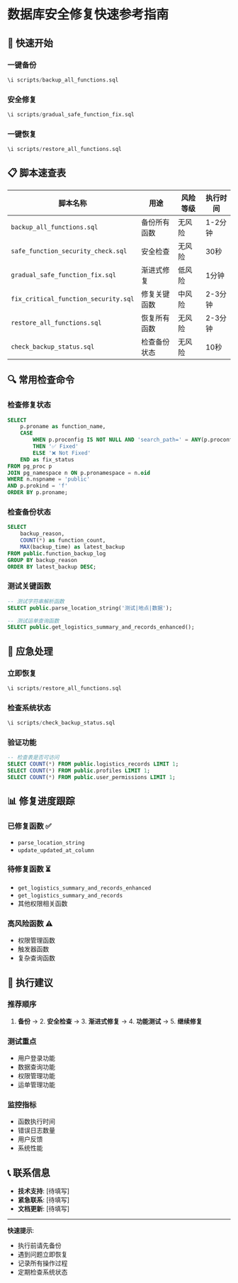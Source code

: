 # 数据库安全修复快速参考指南

## 🚀 快速开始

### 一键备份
```sql
\i scripts/backup_all_functions.sql
```

### 安全修复
```sql
\i scripts/gradual_safe_function_fix.sql
```

### 一键恢复
```sql
\i scripts/restore_all_functions.sql
```

## 📋 脚本速查表

| 脚本名称 | 用途 | 风险等级 | 执行时间 |
|---------|------|----------|----------|
| `backup_all_functions.sql` | 备份所有函数 | 无风险 | 1-2分钟 |
| `safe_function_security_check.sql` | 安全检查 | 无风险 | 30秒 |
| `gradual_safe_function_fix.sql` | 渐进式修复 | 低风险 | 1分钟 |
| `fix_critical_function_security.sql` | 修复关键函数 | 中风险 | 2-3分钟 |
| `restore_all_functions.sql` | 恢复所有函数 | 无风险 | 2-3分钟 |
| `check_backup_status.sql` | 检查备份状态 | 无风险 | 10秒 |

## 🔍 常用检查命令

### 检查修复状态
```sql
SELECT 
    p.proname as function_name,
    CASE 
        WHEN p.proconfig IS NOT NULL AND 'search_path=' = ANY(p.proconfig) 
        THEN '✅ Fixed'
        ELSE '❌ Not Fixed'
    END as fix_status
FROM pg_proc p
JOIN pg_namespace n ON p.pronamespace = n.oid
WHERE n.nspname = 'public'
AND p.prokind = 'f'
ORDER BY p.proname;
```

### 检查备份状态
```sql
SELECT 
    backup_reason,
    COUNT(*) as function_count,
    MAX(backup_time) as latest_backup
FROM public.function_backup_log
GROUP BY backup_reason
ORDER BY latest_backup DESC;
```

### 测试关键函数
```sql
-- 测试字符串解析函数
SELECT public.parse_location_string('测试|地点|数据');

-- 测试运单查询函数
SELECT public.get_logistics_summary_and_records_enhanced();
```

## 🚨 应急处理

### 立即恢复
```sql
\i scripts/restore_all_functions.sql
```

### 检查系统状态
```sql
\i scripts/check_backup_status.sql
```

### 验证功能
```sql
-- 检查表是否可访问
SELECT COUNT(*) FROM public.logistics_records LIMIT 1;
SELECT COUNT(*) FROM public.profiles LIMIT 1;
SELECT COUNT(*) FROM public.user_permissions LIMIT 1;
```

## 📊 修复进度跟踪

### 已修复函数 ✅
- `parse_location_string`
- `update_updated_at_column`

### 待修复函数 ⏳
- `get_logistics_summary_and_records_enhanced`
- `get_logistics_summary_and_records`
- 其他权限相关函数

### 高风险函数 ⚠️
- 权限管理函数
- 触发器函数
- 复杂查询函数

## 🎯 执行建议

### 推荐顺序
1. **备份** → 2. **安全检查** → 3. **渐进式修复** → 4. **功能测试** → 5. **继续修复**

### 测试重点
- 用户登录功能
- 数据查询功能
- 权限管理功能
- 运单管理功能

### 监控指标
- 函数执行时间
- 错误日志数量
- 用户反馈
- 系统性能

## 📞 联系信息

- **技术支持**: [待填写]
- **紧急联系**: [待填写]
- **文档更新**: [待填写]

---

**快速提示**:
- 执行前请先备份
- 遇到问题立即恢复
- 记录所有操作过程
- 定期检查系统状态
